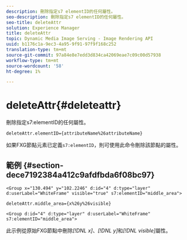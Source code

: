 ```yaml
---
description: 刪除指定s7 elementID的任何屬性。
seo-description: 刪除指定s7 elementID的任何屬性。
seo-title: deleteAttr
solution: Experience Manager
title: deleteAttr
topic: Dynamic Media Image Serving - Image Rendering API
uuid: b1176c1a-9ec3-4a95-9f91-97f9f168c252
translation-type: tm+mt
source-git-commit: 97a84e8e7edd3d834ca42069eae7c09c00d57938
workflow-type: tm+mt
source-wordcount: '58'
ht-degree: 1%

---
```



# deleteAttr{#deleteattr}

刪除指定s7:elementID的任何屬性。

`deleteAttr.elementID={attributeName%26attributeName}`

如果FXG節點元素已定義`s7:elementID`，則可使用此命令刪除該節點的屬性。

## 範例 {#section-dece7192384a412c9afdfbda6f08bc97}

`<Group x="130.494" y="102.2246" d:id="4" d:type="layer" d:userLabel="WhiteFrame" visible="true" s7:elementID="middle_area">`

`deleteAttr.middle_area={x%26y%26visible}`

`<Group d:id="4" d:type="layer" d:userLabel="WhiteFrame" s7:elementID="middle_area">`

此示例從原始FXG節點中刪除&#x200B;*[!DNL x]*、*[!DNL y]*&#x200B;和&#x200B;*[!DNL visible]*&#x200B;屬性。
